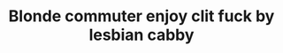 ---
layout: post
title: Blonde commuter enjoy clit fuck by lesbian cabby
duration: '05:07'
view: 115
rate: 2
video: 'http://fantasti.cc/embed/804365/'
category:
 - blonde
 - busty
 - cab
 - curvy
 - gorgeous
 - lesbian
 - outdoor
 - skinny
 - stunning
 - tattoo
tags: 
 - big-tits
priority: 0.9
changefreq: daily
---